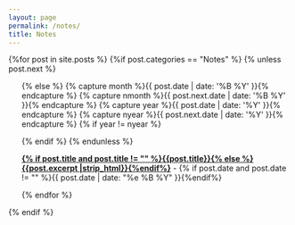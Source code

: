 ```yaml
---
layout: page
permalink: /notes/
title: Notes
---
```



<div id="archives">
  <section id="archive">
    {%for post in site.posts %}
    {%if post.categories == "Notes" %}
    {% unless post.next %}
    <ul class="this">
        {% else %}
        {% capture month %}{{ post.date | date: '%B %Y' }}{% endcapture %}
        {% capture nmonth %}{{ post.next.date | date: '%B %Y' }}{% endcapture %}
        {% capture year %}{{ post.date | date: '%Y' }}{% endcapture %}
        {% capture nyear %}{{ post.next.date | date: '%Y' }}{% endcapture %}
        {% if year != nyear %}
    </ul>
    <ul class="past">
        {% endif %}
        {% endunless %}
        <p><b><a href="{{ site.baseurl }}{{ post.url }}">{% if post.title and post.title != "" %}{{post.title}}{% else %}{{post.excerpt |strip_html}}{%endif%}</a></b> - {% if post.date and post.date != "" %}{{ post.date | date: "%e %B %Y" }}{%endif%}</p>
        {% endfor %}
    </ul>
    {% endif %}
  </section>
</div>
